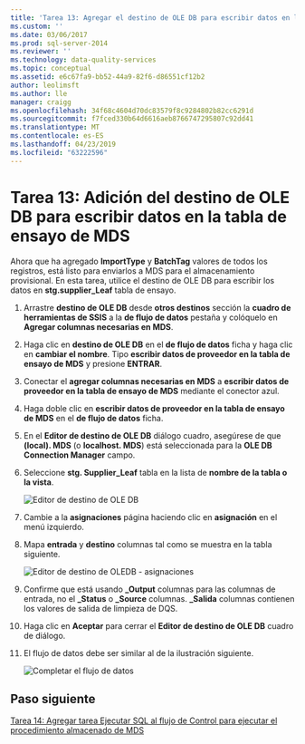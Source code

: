 ```yaml
---
title: 'Tarea 13: Agregar el destino de OLE DB para escribir datos en la tabla de ensayo de MDS | Microsoft Docs'
ms.custom: ''
ms.date: 03/06/2017
ms.prod: sql-server-2014
ms.reviewer: ''
ms.technology: data-quality-services
ms.topic: conceptual
ms.assetid: e6c67fa9-bb52-44a9-82f6-d86551cf12b2
author: leolimsft
ms.author: lle
manager: craigg
ms.openlocfilehash: 34f68c4604d70dc83579f8c9284802b82cc6291d
ms.sourcegitcommit: f7fced330b64d6616aeb8766747295807c92dd41
ms.translationtype: MT
ms.contentlocale: es-ES
ms.lasthandoff: 04/23/2019
ms.locfileid: "63222596"
---
```

# <a name="task-13-adding-ole-db-destination-to-write-data-to-mds-staging-table"></a>Tarea 13: Adición del destino de OLE DB para escribir datos en la tabla de ensayo de MDS
  Ahora que ha agregado **ImportType** y **BatchTag** valores de todos los registros, está listo para enviarlos a MDS para el almacenamiento provisional. En esta tarea, utilice el destino de OLE DB para escribir los datos en **stg.supplier_Leaf** tabla de ensayo.  
  
1.  Arrastre **destino de OLE DB** desde **otros destinos** sección la **cuadro de herramientas de SSIS** a la **de flujo de datos** pestaña y colóquelo en  **Agregar columnas necesarias en MDS**.  
  
2.  Haga clic en **destino de OLE DB** en el **de flujo de datos** ficha y haga clic en **cambiar el nombre**. Tipo **escribir datos de proveedor en la tabla de ensayo de MDS** y presione **ENTRAR**.  
  
3.  Conectar el **agregar columnas necesarias en MDS** a **escribir datos de proveedor en la tabla de ensayo de MDS** mediante el conector azul.  
  
4.  Haga doble clic en **escribir datos de proveedor en la tabla de ensayo de MDS** en el **de flujo de datos** ficha.  
  
5.  En el **Editor de destino de OLE DB** diálogo cuadro, asegúrese de que **(local). MDS** (o **localhost. MDS**) está seleccionada para la **OLE DB Connection Manager** campo.  
  
6.  Seleccione **stg. Supplier_Leaf** tabla en la lista de **nombre de la tabla o la vista**.  
  
     ![Editor de destino de OLE DB](../../2014/tutorials/media/et-addingoledbdestinationtowdtomdsst-01.jpg "Editor de destino de OLE DB")  
  
7.  Cambie a la **asignaciones** página haciendo clic en **asignación** en el menú izquierdo.  
  
8.  Mapa **entrada** y **destino** columnas tal como se muestra en la tabla siguiente.  
  
     ![Editor de destino de OLEDB - asignaciones](../../2014/tutorials/media/et-addingoledbdestinationtowdtomdsst-02.jpg "Editor de destino de OLEDB - asignaciones")  
  
9. Confirme que está usando **_Output** columnas para las columnas de entrada, no el **_Status** o **_Source** columnas. **_Salida** columnas contienen los valores de salida de limpieza de DQS.  
  
10. Haga clic en **Aceptar** para cerrar el **Editor de destino de OLE DB** cuadro de diálogo.  
  
11. El flujo de datos debe ser similar al de la ilustración siguiente.  
  
     ![Completar el flujo de datos](../../2014/tutorials/media/et-addingoledbdestinationtowdtomdsst-03.jpg "completado el flujo de datos")  
  
## <a name="next-step"></a>Paso siguiente  
 [Tarea 14: Agregar tarea Ejecutar SQL al flujo de Control para ejecutar el procedimiento almacenado de MDS](../../2014/tutorials/task-14-add-execute-to-control-flow-run-mds-stored-procedure.md)  
  
  
